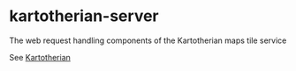 # kartotherian-server

The web request handling components of the Kartotherian maps tile service

See [Kartotherian](https://github.com/kartotherian/kartotherian)
